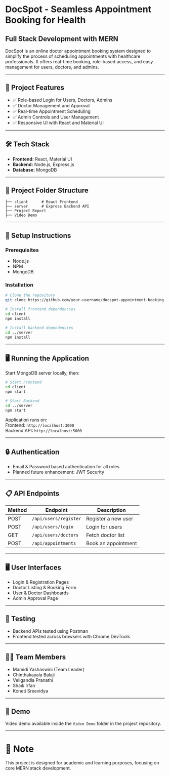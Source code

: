 
# DocSpot - Seamless Appointment Booking for Health

## Full Stack Development with MERN

DocSpot is an online doctor appointment booking system designed to simplify the process of scheduling appointments with healthcare professionals. It offers real-time booking, role-based access, and easy management for users, doctors, and admins.

---

## 📂 Project Features

- ✅ Role-based Login for Users, Doctors, Admins  
- ✅ Doctor Management and Approval  
- ✅ Real-time Appointment Scheduling  
- ✅ Admin Controls and User Management  
- ✅ Responsive UI with React and Material UI  

---

## 🛠️ Tech Stack

- **Frontend:** React, Material UI  
- **Backend:** Node.js, Express.js  
- **Database:** MongoDB  

---

## 📁 Project Folder Structure

```
├── client      # React Frontend
├── server      # Express Backend API
├── Project Report
├── Video Demo
```

---

## 🚀 Setup Instructions

### Prerequisites
- Node.js  
- NPM  
- MongoDB  

### Installation

```bash
# Clone the repository
git clone https://github.com/your-username/docspot-appointment-booking.git

# Install frontend dependencies
cd client
npm install

# Install backend dependencies
cd ../server
npm install
```

---

## 🖥️ Running the Application

Start MongoDB server locally, then:

```bash
# Start Frontend
cd client
npm start

# Start Backend
cd ../server
npm start
```

Application runs on:  
Frontend: `http://localhost:3000`  
Backend API: `http://localhost:5000`  

---

## 🔒 Authentication

- Email & Password based authentication for all roles  
- Planned future enhancement: JWT Security  

---

## 📋 API Endpoints

| Method | Endpoint              | Description           |
|--------|-----------------------|-----------------------|
| POST   | `/api/users/register` | Register a new user   |
| POST   | `/api/users/login`    | Login for users       |
| GET    | `/api/users/doctors`  | Fetch doctor list     |
| POST   | `/api/appointments`   | Book an appointment   |

---

## 🖥️ User Interfaces

- Login & Registration Pages  
- Doctor Listing & Booking Form  
- User & Doctor Dashboards  
- Admin Approval Page  

---

## 🧪 Testing

- Backend APIs tested using Postman  
- Frontend tested across browsers with Chrome DevTools  

---

## 👨‍💻 Team Members

- Mamidi Yashaswini (Team Leader)  
- Chinthakayala Balaji  
- Veligandla Pranathi  
- Shaik Irfan  
- Koneti Sreevidya  

---

## 🎥 Demo

Video demo available inside the `Video Demo` folder in the project repository.

---

# 📌 Note
This project is designed for academic and learning purposes, focusing on core MERN stack development.
